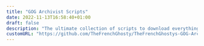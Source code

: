 ```yaml
---
title: "GOG Archivist Scripts"
date: 2022-11-13T16:58:40+01:00
draft: false
description: "The ultimate collection of scripts to download everything you bought on GOG.com."
customURL: "https://github.com/TheFrenchGhosty/TheFrenchGhostys-GOG-Archivist-Scripts"
---
```

